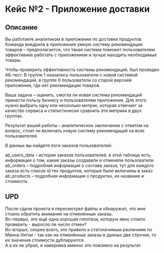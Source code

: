 # Кейс №2 - Приложение доставки

## Описание 

Вы работаете аналитиком в приложении по доставке продуктов. Команда внедрила в приложение умную систему рекомендации товаров – предполагается, что такая система поможет пользователям эффективнее работать с приложением и лучше находить необходимые товары.

Чтобы проверить эффективность системы рекомендаций, был проведен АБ-тест. В группе 1 оказались пользователи с новой системой рекомендаций, в группе 0 пользователи со старой версией приложения, где нет рекомендации товаров.

Ваша задача – оценить, смогла ли новая система рекомендаций принести пользу бизнесу и пользователям приложения. Для этого нужно выбрать одну или несколько метрик, которая отвечает за качество сервиса и статистически сравнить эти метрики в двух группах.

Результат вашей работы – аналитическое заключение с ответом на вопрос, стоит ли включать новую систему рекомендаций на всех пользователей.

В данных вы найдете логи заказов пользователей:

ab_users_data – история заказов пользователей, в этой таблице есть информация о том, какие заказы создавали и отменяли пользователи <br>
ab_orders – подробная информация о составе заказа, тут для каждого заказа есть список id тех продуктов, которые были включены в заказ <br>
ab_products – подробная информация о продуктах, их название и стоимость <br>

## UPD

После сдачи проекта я пересмотрел файлы и обнаружил, что мне стоило обратить внимание на отменённые заказы. <br>
Во-первых, это ещё одна хорошая гипотеза, которую явно стоило проверить - выросло ли число отмен? <br>
Во-вторых, скорее всего, это привело к статзначимым различиям по Манна-Уитни - так как на отменённые заказы в данных две строчки, то их значения стоимости дублируются. <br>
А я их не убрал, и наверняка именно это повлияло на результат. <br>
